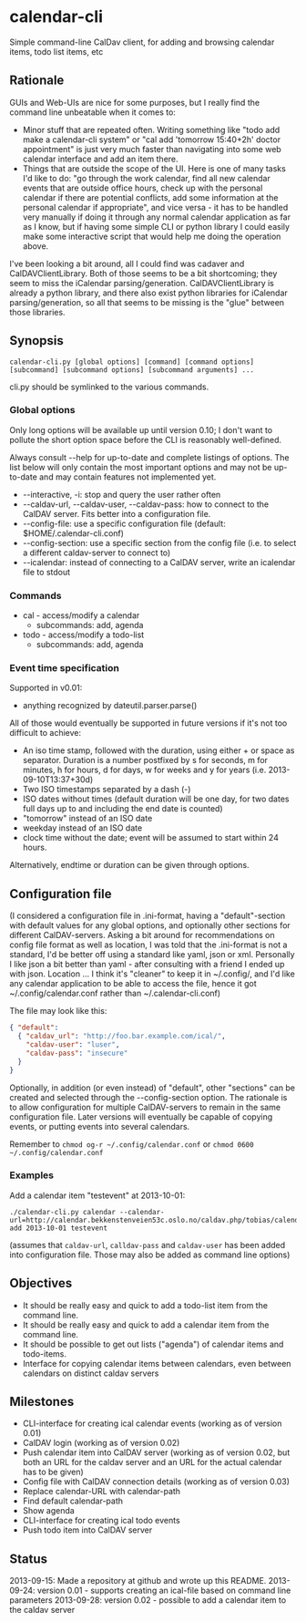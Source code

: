 calendar-cli
============

Simple command-line CalDav client, for adding and browsing calendar items, todo list items, etc

Rationale
---------

GUIs and Web-UIs are nice for some purposes, but I really find the command line unbeatable when it comes to:

* Minor stuff that are repeated often.  Writing something like "todo add make a calendar-cli system" or "cal add 'tomorrow 15:40+2h' doctor appointment" is just very much faster than navigating into some web calendar interface and add an item there.
* Things that are outside the scope of the UI.  Here is one of many tasks I'd like to do: "go through the work calendar, find all new calendar events that are outside office hours, check up with the personal calendar if there are potential conflicts, add some information at the personal calendar if appropriate", and vice versa - it has to be handled very manually if doing it through any normal calendar application as far as I know, but if having some simple CLI or python library I could easily make some interactive script that would help me doing the operation above.

I've been looking a bit around, all I could find was cadaver and CalDAVClientLibrary.  Both of those seems to be a bit shortcoming; they seem to miss the iCalendar parsing/generation.  CalDAVClientLibrary is already a python library, and there also exist python libraries for iCalendar parsing/generation, so all that seems to be missing is the "glue" between those libraries.

Synopsis
--------

    calendar-cli.py [global options] [command] [command options] [subcommand] [subcommand options] [subcommand arguments] ...

cli.py should be symlinked to the various commands.

### Global options

Only long options will be available up until version 0.10; I don't
want to pollute the short option space before the CLI is reasonably
well-defined.

Always consult --help for up-to-date and complete listings of options.
The list below will only contain the most important options and may
not be up-to-date and may contain features not implemented yet.

* --interactive, -i: stop and query the user rather often
* --caldav-url, --caldav-user, --caldav-pass: how to connect to the CalDAV server.  Fits better into a configuration file.
* --config-file: use a specific configuration file (default: $HOME/.calendar-cli.conf)
* --config-section: use a specific section from the config file (i.e. to select a different caldav-server to connect to)
* --icalendar: instead of connecting to a CalDAV server, write an icalendar file to stdout

### Commands

* cal - access/modify a calendar
    * subcommands: add, agenda
* todo - access/modify a todo-list
    * subcommands: add, agenda

### Event time specification

Supported in v0.01:

* anything recognized by dateutil.parser.parse()

All of those would eventually be supported in future versions if it's not too difficult to achieve:

* An iso time stamp, followed with the duration, using either + or space as separator.  Duration is a number postfixed by s for seconds, m for minutes, h for hours, d for days, w for weeks and y for years (i.e. 2013-09-10T13:37+30d)
* Two ISO timestamps separated by a dash (-)
* ISO dates without times (default duration will be one day, for two dates full days up to and including the end date is counted)
* "tomorrow" instead of an ISO date
* weekday instead of an ISO date
* clock time without the date; event will be assumed to start within 24 hours.

Alternatively, endtime or duration can be given through options.

Configuration file
------------------

(I considered a configuration file in .ini-format, having a "default"-section with default values for any global options, and optionally other sections for different CalDAV-servers.  Asking a bit around for recommendations on config file format as well as location, I was told that the .ini-format is not a standard, I'd be better off using a standard like yaml, json or xml.  Personally I like json a bit better than yaml - after consulting with a friend I ended up with json.  Location ... I think it's "cleaner" to keep it in ~/.config/, and I'd like any calendar application to be able to access the file, hence it got ~/.config/calendar.conf rather than ~/.calendar-cli.conf)

The file may look like this:

```json
{ "default": 
  { "caldav_url": "http://foo.bar.example.com/ical/", 
    "caldav-user": "luser",
    "caldav-pass": "insecure"
  }
}
```

Optionally, in addition (or even instead) of "default", other "sections" can be created and selected through the --config-section option.  The rationale is to allow configuration for multiple CalDAV-servers to remain in the same configuration file.  Later versions will eventually be capable of copying events, or putting events into several calendars.

Remember to `chmod og-r ~/.config/calendar.conf` or `chmod 0600 ~/.config/calendar.conf`

### Examples

Add a calendar item "testevent" at 2013-10-01:

    ./calendar-cli.py calendar --calendar-url=http://calendar.bekkenstenveien53c.oslo.no/caldav.php/tobias/calendar/ add 2013-10-01 testevent

(assumes that `caldav-url`, `calldav-pass` and `caldav-user` has been added into configuration file.  Those may also be added as command line options)

Objectives
----------

* It should be really easy and quick to add a todo-list item from the command line.
* It should be really easy and quick to add a calendar item from the command line.
* It should be possible to get out lists ("agenda") of calendar items and todo-items.
* Interface for copying calendar items between calendars, even between calendars on distinct caldav servers

Milestones
----------

* CLI-interface for creating ical calendar events (working as of version 0.01)
* CalDAV login (working as of version 0.02)
* Push calendar item into CalDAV server (working as of version 0.02, but both an URL for the caldav server and an URL for the actual calendar has to be given)
* Config file with CalDAV connection details (working as of version 0.03)
* Replace calendar-URL with calendar-path
* Find default calendar-path
* Show agenda
* CLI-interface for creating ical todo events
* Push todo item into CalDAV server

Status
------

2013-09-15: Made a repository at github and wrote up this README.
2013-09-24: version 0.01 - supports creating an ical-file based on command line parameters
2013-09-28: version 0.02 - possible to add a calendar item to the caldav server
